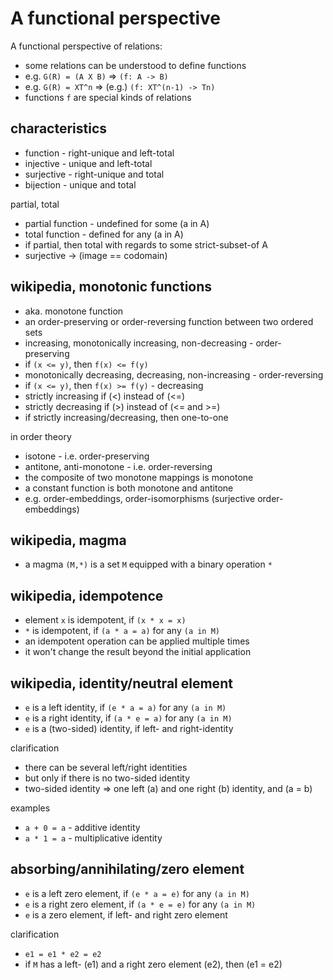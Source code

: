 
<!-- ======================================================================= -->
# A functional perspective

A functional perspective of relations:

* some relations can be understood to define functions
* e.g. `G(R) = (A X B)` => `(f: A -> B)`
* e.g. `G(R) = XT^n` => (e.g.) `(f: XT^(n-1) -> Tn)`
* functions `f` are special kinds of relations

<!-- ======================================================================= -->
## characteristics

* function - right-unique and left-total
* injective - unique and left-total
* surjective - right-unique and total
* bijection - unique and total

partial, total

* partial function - undefined for some (a in A)
* total function - defined for any (a in A)
* if partial, then total with regards to some strict-subset-of A
* surjective -> (image == codomain)

<!-- ======================================================================= -->
## wikipedia, monotonic functions

* aka. monotone function
* an order-preserving or order-reversing function between two ordered sets
* increasing, monotonically increasing, non-decreasing - order-preserving
* if `(x <= y)`, then `f(x) <= f(y)`
* monotonically decreasing, decreasing, non-increasing - order-reversing
* if `(x <= y)`, then `f(x) >= f(y)` - decreasing
* strictly increasing if (<) instead of (<=)
* strictly decreasing if (>) instead of (<= and >=)
* if strictly increasing/decreasing, then one-to-one

in order theory

* isotone - i.e. order-preserving
* antitone, anti-monotone - i.e. order-reversing
* the composite of two monotone mappings is monotone
* a constant function is both monotone and antitone
* e.g. order-embeddings, order-isomorphisms (surjective order-embeddings)

<!-- ======================================================================= -->
## wikipedia, magma

* a magma `(M,*)` is a set `M` equipped with a binary operation `*`

<!-- ======================================================================= -->
## wikipedia, idempotence

* element `x` is idempotent, if `(x * x = x)`
* `*` is idempotent, if `(a * a = a)` for any `(a in M)`
* an idempotent operation can be applied multiple times
* it won't change the result beyond the initial application

<!-- ======================================================================= -->
## wikipedia, identity/neutral element

* `e` is a left identity, if `(e * a = a)` for any `(a in M)`
* `e` is a right identity, if `(a * e = a)` for any `(a in M)`
* `e` is a (two-sided) identity, if left- and right-identity

clarification

* there can be several left/right identities
* but only if there is no two-sided identity
* two-sided identity => one left (a) and one right (b) identity, and (a = b)

examples

* `a + 0 = a` - additive identity
* `a * 1 = a` - multiplicative identity

<!-- ======================================================================= -->
## absorbing/annihilating/zero element

* `e` is a left zero element, if `(e * a = e)` for any `(a in M)`
* `e` is a right zero element, if `(a * e = e)` for any `(a in M)`
* `e` is a zero element, if left- and right zero element

clarification

* `e1 = e1 * e2 = e2`
* if `M` has a left- (e1) and a right zero element (e2), then (e1 = e2)
